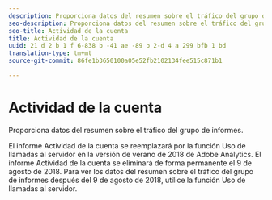 ```yaml
---
description: Proporciona datos del resumen sobre el tráfico del grupo de informes.
seo-description: Proporciona datos del resumen sobre el tráfico del grupo de informes.
seo-title: Actividad de la cuenta
title: Actividad de la cuenta
uuid: 21 d 2 b 1 f 6-838 b -41 ae -89 b 2-d 4 a 299 bfb 1 bd
translation-type: tm+mt
source-git-commit: 86fe1b3650100a05e52fb2102134fee515c871b1

---
```



# Actividad de la cuenta

Proporciona datos del resumen sobre el tráfico del grupo de informes.

El informe Actividad de la cuenta se reemplazará por la función Uso de llamadas al servidor en la versión de verano de 2018 de Adobe Analytics. El informe Actividad de la cuenta se eliminará de forma permanente el 9 de agosto de 2018. Para ver los datos del resumen sobre el tráfico del grupo de informes después del 9 de agosto de 2018, utilice la función Uso de llamadas al servidor.
